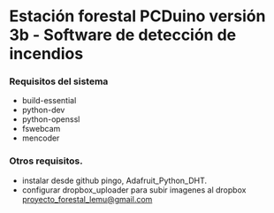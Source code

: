# Estación forestal PCDuino versión 3b - Software de detección de incendios
### Requisitos del sistema
- build-essential
- python-dev
- python-openssl
- fswebcam
- mencoder
### Otros requisitos.
- instalar desde github pingo, Adafruit_Python_DHT.
- configurar dropbox_uploader para subir imagenes	al dropbox proyecto_forestal_lemu@gmail.com
